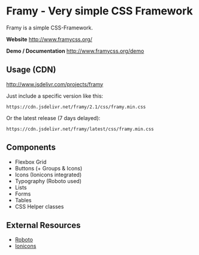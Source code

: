 # Framy - Very simple CSS Framework

Framy is a simple CSS-Framework.

__Website__ http://www.framycss.org/

__Demo / Documentation__ http://www.framycss.org/demo

## Usage (CDN)

http://www.jsdelivr.com/projects/framy

Just include a specific version like this:
```
https://cdn.jsdelivr.net/framy/2.1/css/framy.min.css
```

Or the latest release (7 days delayed):
```
https://cdn.jsdelivr.net/framy/latest/css/framy.min.css
```

## Components

* Flexbox Grid
* Buttons (+ Groups & Icons)
* Icons (Ionicons integrated)
* Typography (Roboto used)
* Lists
* Forms
* Tables
* CSS Helper classes

## External Resources

- [Roboto](https://www.google.com/fonts/specimen/Roboto)
- [Ionicons](http://ionicons.com/)
